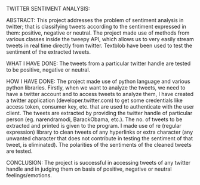 TWITTER SENTIMENT ANALYSIS:

ABSTRACT:
This project addresses the problem of sentiment analysis in twitter; that is classifying tweets according to the sentiment expressed in them: positive, negative or neutral. The project made use of methods from various classes inside the tweepy API, which allows us to very easily stream tweets in real time directly from twitter. Textblob have been used to test the sentiment of the extracted tweets.

WHAT I HAVE DONE:
The tweets from a particular twitter handle are tested to be positive, negative or neutral. 

HOW I HAVE DONE:
The project made use of python language and various python libraries. Firstly, when we want to analyze the tweets, we need to have a twitter account and to access tweets to analyze them, I have created a twitter application (developer.twitter.com) to get some credentials like access token, consumer key, etc. that are used to authenticate with the user client. The tweets are extracted by providing the twitter handle of particular person (eg. narendramodi, BarackObama, etc.). The no. of tweets to be extracted and printed is given to the program. I made use of re (regular expression) library to clean tweets of any hyperlinks or extra character (any unwanted character that does not contribute in testing the sentiment of that tweet, is eliminated). The polarities of the sentiments of the cleaned tweets are tested.

CONCLUSION: 
The project is successful in accessing tweets of any twitter handle and in judging them on basis of positive, negative or neutral feelings/emotions. 

